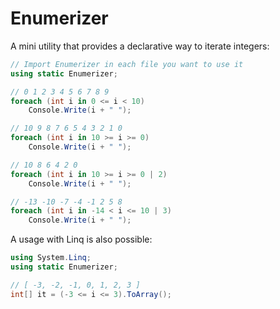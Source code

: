 ﻿# Enumerizer

A mini utility that provides a declarative way to iterate integers:

```csharp
// Import Enumerizer in each file you want to use it
using static Enumerizer;

// 0 1 2 3 4 5 6 7 8 9
foreach (int i in 0 <= i < 10)
    Console.Write(i + " ");

// 10 9 8 7 6 5 4 3 2 1 0
foreach (int i in 10 >= i >= 0)
    Console.Write(i + " ");

// 10 8 6 4 2 0
foreach (int i in 10 >= i >= 0 | 2)
    Console.Write(i + " ");

// -13 -10 -7 -4 -1 2 5 8
foreach (int i in -14 < i <= 10 | 3)
    Console.Write(i + " ");
```

A usage with Linq is also possible:

```csharp
using System.Linq;
using static Enumerizer;

// [ -3, -2, -1, 0, 1, 2, 3 ]
int[] it = (-3 <= i <= 3).ToArray();
```
